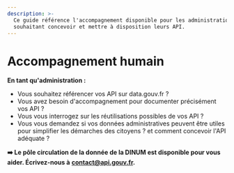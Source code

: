 ```yaml
---
description: >-
  Ce guide référence l'accompagnement disponible pour les administrations
  souhaitant concevoir et mettre à disposition leurs API.
---
```


# Accompagnement humain

**En tant qu'administration :**&#x20;

* Vous souhaitez référencer vos API sur data.gouv.fr ?
* Vous avez besoin d'accompagnement pour documenter précisément vos API ?
* Vous vous interrogez sur les réutilisations possibles de vos API ?
* Vous vous demandez si vos données administratives peuvent être utiles pour simplifier les démarches des citoyens ? et comment concevoir l'API adéquate ?

**➡️ Le pôle circulation de la donnée de la DINUM est disponible pour vous aider. Écrivez-nous à** [**contact@api.gouv.fr**](mailto:contact@api.gouv.fr)**.**&#x20;
